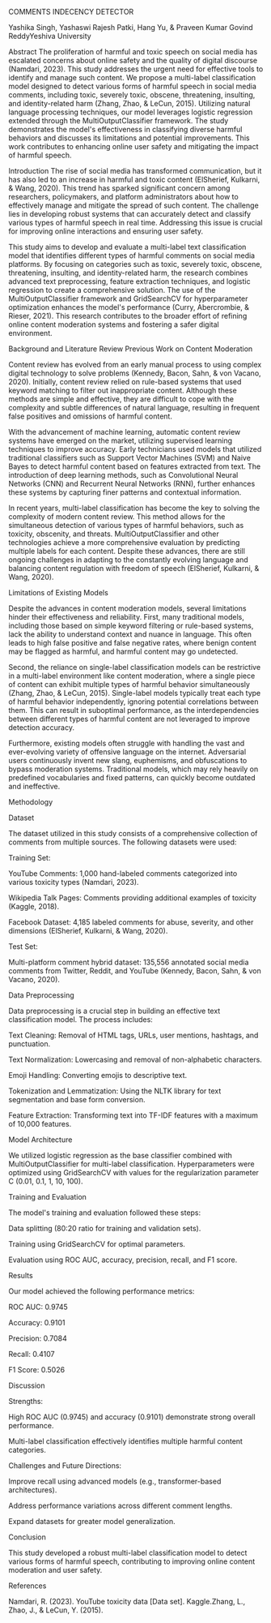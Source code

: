 

COMMENTS INDECENCY DETECTOR

Yashika Singh, Yashaswi Rajesh Patki, Hang Yu, & Praveen Kumar Govind ReddyYeshiva University

Abstract
The proliferation of harmful and toxic speech on social media has escalated concerns about online safety and the quality of digital discourse (Namdari, 2023). This study addresses the urgent need for effective tools to identify and manage such content. We propose a multi-label classification model designed to detect various forms of harmful speech in social media comments, including toxic, severely toxic, obscene, threatening, insulting, and identity-related harm (Zhang, Zhao, & LeCun, 2015). Utilizing natural language processing techniques, our model leverages logistic regression extended through the MultiOutputClassifier framework. The study demonstrates the model's effectiveness in classifying diverse harmful behaviors and discusses its limitations and potential improvements. This work contributes to enhancing online user safety and mitigating the impact of harmful speech.

Introduction
The rise of social media has transformed communication, but it has also led to an increase in harmful and toxic content (ElSherief, Kulkarni, & Wang, 2020). This trend has sparked significant concern among researchers, policymakers, and platform administrators about how to effectively manage and mitigate the spread of such content. The challenge lies in developing robust systems that can accurately detect and classify various types of harmful speech in real time. Addressing this issue is crucial for improving online interactions and ensuring user safety.

This study aims to develop and evaluate a multi-label text classification model that identifies different types of harmful comments on social media platforms. By focusing on categories such as toxic, severely toxic, obscene, threatening, insulting, and identity-related harm, the research combines advanced text preprocessing, feature extraction techniques, and logistic regression to create a comprehensive solution. The use of the MultiOutputClassifier framework and GridSearchCV for hyperparameter optimization enhances the model's performance (Curry, Abercrombie, & Rieser, 2021). This research contributes to the broader effort of refining online content moderation systems and fostering a safer digital environment.

Background and Literature Review
Previous Work on Content Moderation

Content review has evolved from an early manual process to using complex digital technology to solve problems (Kennedy, Bacon, Sahn, & von Vacano, 2020). Initially, content review relied on rule-based systems that used keyword matching to filter out inappropriate content. Although these methods are simple and effective, they are difficult to cope with the complexity and subtle differences of natural language, resulting in frequent false positives and omissions of harmful content.

With the advancement of machine learning, automatic content review systems have emerged on the market, utilizing supervised learning techniques to improve accuracy. Early technicians used models that utilized traditional classifiers such as Support Vector Machines (SVM) and Naive Bayes to detect harmful content based on features extracted from text. The introduction of deep learning methods, such as Convolutional Neural Networks (CNN) and Recurrent Neural Networks (RNN), further enhances these systems by capturing finer patterns and contextual information.

In recent years, multi-label classification has become the key to solving the complexity of modern content review. This method allows for the simultaneous detection of various types of harmful behaviors, such as toxicity, obscenity, and threats. MultiOutputClassifier and other technologies achieve a more comprehensive evaluation by predicting multiple labels for each content. Despite these advances, there are still ongoing challenges in adapting to the constantly evolving language and balancing content regulation with freedom of speech (ElSherief, Kulkarni, & Wang, 2020).

Limitations of Existing Models

Despite the advances in content moderation models, several limitations hinder their effectiveness and reliability. First, many traditional models, including those based on simple keyword filtering or rule-based systems, lack the ability to understand context and nuance in language. This often leads to high false positive and false negative rates, where benign content may be flagged as harmful, and harmful content may go undetected.

Second, the reliance on single-label classification models can be restrictive in a multi-label environment like content moderation, where a single piece of content can exhibit multiple types of harmful behavior simultaneously (Zhang, Zhao, & LeCun, 2015). Single-label models typically treat each type of harmful behavior independently, ignoring potential correlations between them. This can result in suboptimal performance, as the interdependencies between different types of harmful content are not leveraged to improve detection accuracy.

Furthermore, existing models often struggle with handling the vast and ever-evolving variety of offensive language on the internet. Adversarial users continuously invent new slang, euphemisms, and obfuscations to bypass moderation systems. Traditional models, which may rely heavily on predefined vocabularies and fixed patterns, can quickly become outdated and ineffective.

Methodology

Dataset

The dataset utilized in this study consists of a comprehensive collection of comments from multiple sources. The following datasets were used:

Training Set:

YouTube Comments: 1,000 hand-labeled comments categorized into various toxicity types (Namdari, 2023).

Wikipedia Talk Pages: Comments providing additional examples of toxicity (Kaggle, 2018).

Facebook Dataset: 4,185 labeled comments for abuse, severity, and other dimensions (ElSherief, Kulkarni, & Wang, 2020).

Test Set:

Multi-platform comment hybrid dataset: 135,556 annotated social media comments from Twitter, Reddit, and YouTube (Kennedy, Bacon, Sahn, & von Vacano, 2020).

Data Preprocessing

Data preprocessing is a crucial step in building an effective text classification model. The process includes:

Text Cleaning: Removal of HTML tags, URLs, user mentions, hashtags, and punctuation.

Text Normalization: Lowercasing and removal of non-alphabetic characters.

Emoji Handling: Converting emojis to descriptive text.

Tokenization and Lemmatization: Using the NLTK library for text segmentation and base form conversion.

Feature Extraction: Transforming text into TF-IDF features with a maximum of 10,000 features.

Model Architecture

We utilized logistic regression as the base classifier combined with MultiOutputClassifier for multi-label classification. Hyperparameters were optimized using GridSearchCV with values for the regularization parameter C (0.01, 0.1, 1, 10, 100).

Training and Evaluation

The model's training and evaluation followed these steps:

Data splitting (80:20 ratio for training and validation sets).

Training using GridSearchCV for optimal parameters.

Evaluation using ROC AUC, accuracy, precision, recall, and F1 score.

Results

Our model achieved the following performance metrics:

ROC AUC: 0.9745

Accuracy: 0.9101

Precision: 0.7084

Recall: 0.4107

F1 Score: 0.5026

Discussion

Strengths:

High ROC AUC (0.9745) and accuracy (0.9101) demonstrate strong overall performance.

Multi-label classification effectively identifies multiple harmful content categories.

Challenges and Future Directions:

Improve recall using advanced models (e.g., transformer-based architectures).

Address performance variations across different comment lengths.

Expand datasets for greater model generalization.

Conclusion

This study developed a robust multi-label classification model to detect various forms of harmful speech, contributing to improving online content moderation and user safety.

References

Namdari, R. (2023). YouTube toxicity data [Data set]. Kaggle.Zhang, L., Zhao, J., & LeCun, Y. (2015).


